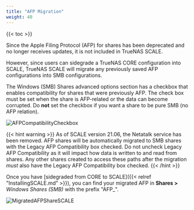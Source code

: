 ```yaml
---
title: "AFP Migration"
weight: 40
---
```


{{< toc >}}

Since the Apple Filing Protocol (AFP) for shares has been deprecated and no longer receives updates, it is not included in TrueNAS SCALE.

However, since users can sidegrade a TrueNAS CORE configuration into SCALE, TrueNAS SCALE will migrate any previously saved AFP configurations into SMB configurations.

The Windows (SMB) Shares advanced options section has a checkbox that enables compatibility for shares that were previously AFP. The check box must be set when the share is AFP-related or the data can become corrupted. Do **not** set the checkbox if you want a share to be pure SMB (no AFP relation).

![AFPCompatibilityCheckbox](/images/SCALE/AFPCompatibilityCheckbox.png "AFP Compatibility Checkbox")

{{< hint warning >}}
As of SCALE version 21.06, the Netatalk service has been removed. AFP shares will be automatically migrated to SMB shares with the Legacy AFP Compatibility box checked. Do not uncheck Legacy AFP Compatibility as it will impact how data is written to and read from shares. Any other shares created to access these paths after the migration _must_ also have the Legacy AFP Compatibility box checked.
{{< /hint >}}

Once you have [sidegraded from CORE to SCALE]({{< relref "InstallingSCALE.md" >}}), you can find your migrated AFP in **Shares >** *Windows Shares (SMB)* with the prefix "AFP_".

![MigratedAFPShareSCALE](/images/SCALE/MigratedAFPShareSCALE.png "Migrated AFP Share")
